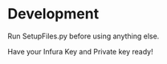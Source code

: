 # Development
Run SetupFiles.py before using anything else. 

Have your Infura Key and Private key ready!
